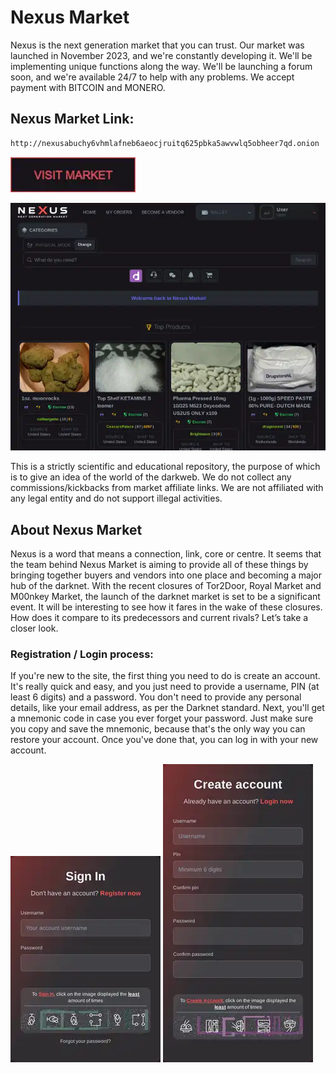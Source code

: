 # Nexus Market
Nexus is the next generation market that you can trust. Our market was launched in November 2023, and we're constantly developing it. We'll be implementing unique functions along the way. We'll be launching a forum soon, and we're available 24/7 to help with any problems. We accept payment with BITCOIN and MONERO.

## Nexus Market Link:

```sh
http://nexusabuchy6vhmlafneb6aeocjruitq625pbka5awvwlq5obheer7qd.onion
```
[<img src="/assets/visit-market.webp" width="200">](http://nexusabuchy6vhmlafneb6aeocjruitq625pbka5awvwlq5obheer7qd.onion)

<a href="http://nexusabuchy6vhmlafneb6aeocjruitq625pbka5awvwlq5obheer7qd.onion"><img src="/assets/nexus-preview.webp" alt="image" style="max-width: 100%;"><a>

This is a strictly scientific and educational repository, the purpose of which is to give an idea of the world of the darkweb. We do not collect any commissions/kickbacks from market affiliate links. We are not affiliated with any legal entity and do not support illegal activities.

## About Nexus Market
Nexus is a word that means a connection, link, core or centre. It seems that the team behind Nexus Market is aiming to provide all of these things by bringing together buyers and vendors into one place and becoming a major hub of the darknet. With the recent closures of Tor2Door, Royal Market and M00nkey Market, the launch of the darknet market is set to be a significant event. It will be interesting to see how it fares in the wake of these closures. How does it compare to its predecessors and current rivals? Let’s take a closer look.

### Registration / Login process:

If you're new to the site, the first thing you need to do is create an account. It's really quick and easy, and you just need to provide a username, PIN (at least 6 digits) and a password. You don't need to provide any personal details, like your email address, as per the Darknet standard.
Next, you'll get a mnemonic code in case you ever forget your password. Just make sure you copy and save the mnemonic, because that's the only way you can restore your account. Once you've done that, you can log in with your new account.

<a href="http://nexusabuchy6vhmlafneb6aeocjruitq625pbka5awvwlq5obheer7qd.onion"><img src="/assets/nexus-login.webp" alt="image" style="max-width: 100%;"><a>  <a href="http://nexusabuchy6vhmlafneb6aeocjruitq625pbka5awvwlq5obheer7qd.onion"><img src="/assets/nexus-register.webp" alt="image" style="max-width: 100%;"><a>